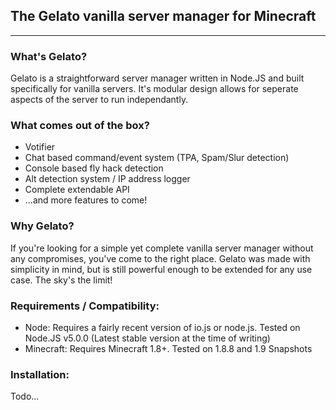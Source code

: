 ## The Gelato vanilla server manager for Minecraft
---

### What's Gelato?
Gelato is a straightforward server manager written in Node.JS and built specifically for vanilla servers. It's modular design allows for seperate aspects of the server to run independantly.

### What comes out of the box?
+ Votifier
+ Chat based command/event system (TPA, Spam/Slur detection)
+ Console based fly hack detection
+ Alt detection system / IP address logger
+ Complete extendable API
+ ...and more features to come!

### Why Gelato?
If you're looking for a simple yet complete vanilla server manager without any compromises, you've come to the right place. Gelato was made with simplicity in mind, but is still powerful enough to be extended for any use case. The sky's the limit!

### Requirements / Compatibility:
- Node:
    Requires a fairly recent version of io.js or node.js. Tested on Node.JS v5.0.0 (Latest stable version at the time of writing)
- Minecraft:
    Requires Minecraft 1.8+. Tested on 1.8.8 and 1.9 Snapshots

### Installation:
Todo...
